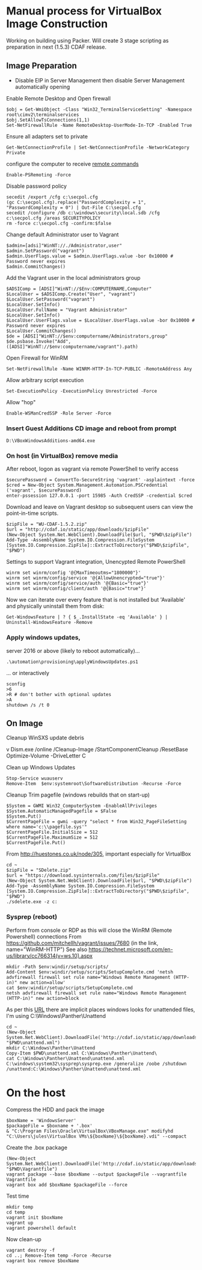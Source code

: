 # Manual process for VirtualBox Image Construction

Working on building using Packer. Will create 3 stage scripting as preparation in next (1.5.3) CDAF release.

## Image Preparation

* Disable EIP in Server Management then disable Server Management automatically opening

Enable Remote Desktop and Open firewall

    $obj = Get-WmiObject -Class "Win32_TerminalServiceSetting" -Namespace root\cimv2\terminalservices
    $obj.SetAllowTsConnections(1,1)
    Set-NetFirewallRule -Name RemoteDesktop-UserMode-In-TCP -Enabled True

Ensure all adapters set to private

    Get-NetConnectionProfile | Set-NetConnectionProfile -NetworkCategory Private  

configure the computer to receive [remote commands](http://technet.microsoft.com/en-us/library/hh849694.aspx)

    Enable-PSRemoting -Force

Disable password policy

    secedit /export /cfg c:\secpol.cfg
    (gc C:\secpol.cfg).replace("PasswordComplexity = 1", "PasswordComplexity = 0") | Out-File C:\secpol.cfg
    secedit /configure /db c:\windows\security\local.sdb /cfg c:\secpol.cfg /areas SECURITYPOLICY
    rm -force c:\secpol.cfg -confirm:$false

Change default Administrator user to Vagrant

    $admin=[adsi]"WinNT://./Administrator,user"
    $admin.SetPassword("vagrant")
    $admin.UserFlags.value = $admin.UserFlags.value -bor 0x10000 # Password never expires
    $admin.CommitChanges() 

Add the Vagrant user in the local administrators group

    $ADSIComp = [ADSI]"WinNT://$Env:COMPUTERNAME,Computer"
    $LocalUser = $ADSIComp.Create("User", "vagrant")
    $LocalUser.SetPassword("vagrant")
    $LocalUser.SetInfo()
    $LocalUser.FullName = "Vagrant Administrator"
    $LocalUser.SetInfo()
    $LocalUser.UserFlags.value = $LocalUser.UserFlags.value -bor 0x10000 # Password never expires
    $LocalUser.CommitChanges()
    $de = [ADSI]"WinNT://$env:computername/Administrators,group"
    $de.psbase.Invoke("Add",([ADSI]"WinNT://$env:computername/vagrant").path)

Open Firewall for WinRM

    Set-NetFirewallRule -Name WINRM-HTTP-In-TCP-PUBLIC -RemoteAddress Any

Allow arbitrary script execution

    Set-ExecutionPolicy -ExecutionPolicy Unrestricted -Force

Allow "hop"

    Enable-WSManCredSSP -Role Server -Force

### Insert Guest Additions CD image and reboot from prompt

    D:\VBoxWindowsAdditions-amd64.exe

### On host (in VirtualBox) remove media

After reboot, logon as vagrant via remote PowerShell to verify access

    $securePassword = ConvertTo-SecureString 'vagrant' -asplaintext -force
    $cred = New-Object System.Management.Automation.PSCredential ('vagrant', $securePassword)
    enter-pssession 127.0.0.1 -port 15985 -Auth CredSSP -credential $cred 

Download and leave on Vagrant desktop so subsequent users can view the point-in-time scripts.

    $zipFile = "WU-CDAF-1.5.2.zip"
    $url = "http://cdaf.io/static/app/downloads/$zipFile"
    (New-Object System.Net.WebClient).DownloadFile($url, "$PWD\$zipFile") 
    Add-Type -AssemblyName System.IO.Compression.FileSystem
    [System.IO.Compression.ZipFile]::ExtractToDirectory("$PWD\$zipfile", "$PWD")

Settings to support Vagrant integration, Unencypted Remote PowerShell

    winrm set winrm/config '@{MaxTimeoutms="1800000"}'
    winrm set winrm/config/service '@{AllowUnencrypted="true"}'
    winrm set winrm/config/service/auth '@{Basic="true"}'
    winrm set winrm/config/client/auth '@{Basic="true"}'

Now we can iterate over every feature that is not installed but 'Available' and physically uninstall them from disk:

    Get-WindowsFeature | ? { $_.InstallState -eq 'Available' } | Uninstall-WindowsFeature -Remove

### Apply windows updates,

server 2016 or above (likely to reboot automatically)...

    .\automation\provisioning\applyWindowsUpdates.ps1

... or interactively

    sconfig
    >6
    >R # don't bother with optional updates
    >A
    shutdown /s /t 0

## On Image

Cleanup WinSXS update debris

v    Dism.exe /online /Cleanup-Image /StartComponentCleanup /ResetBase
    Optimize-Volume -DriveLetter C

Clean up Windows Updates

    Stop-Service wuauserv
    Remove-Item  $env:systemroot\SoftwareDistribution -Recurse -Force

Cleanup Trim pagefile (windows rebuilds that on start-up)

    $System = GWMI Win32_ComputerSystem -EnableAllPrivileges
    $System.AutomaticManagedPagefile = $False
    $System.Put()
    $CurrentPageFile = gwmi -query "select * from Win32_PageFileSetting where name='c:\\pagefile.sys'"
    $CurrentPageFile.InitialSize = 512
    $CurrentPageFile.MaximumSize = 512
    $CurrentPageFile.Put()

From http://huestones.co.uk/node/305, important especially for VirtualBox

    cd ~
    $zipFile = "SDelete.zip"
    $url = "https://download.sysinternals.com/files/$zipFile"
    (New-Object System.Net.WebClient).DownloadFile($url, "$PWD\$zipFile") 
    Add-Type -AssemblyName System.IO.Compression.FileSystem 
    [System.IO.Compression.ZipFile]::ExtractToDirectory("$PWD\$zipfile", "$PWD") 
    ./sdelete.exe -z c:

### Sysprep (reboot)

Perform from console or RDP as this will close the WinRM (Remote Powershell) connections
From https://github.com/mitchellh/vagrant/issues/7680 (in the link, name="WinRM-HTTP")
See also https://technet.microsoft.com/en-us/library/cc766314(v=ws.10).aspx

    mkdir -Path $env:windir/setup/scripts/
    Add-Content $env:windir/setup/scripts/SetupComplete.cmd 'netsh advfirewall firewall set rule name="Windows Remote Management (HTTP-in)" new action=allow'
    cat $env:windir/setup/scripts/SetupComplete.cmd
    netsh advfirewall firewall set rule name="Windows Remote Management (HTTP-in)" new action=block

As per this [URL](https://technet.microsoft.com/en-us/library/cc749415(v=ws.10).aspx) there are implicit places windows looks for unattended files, I'm using C:\Windows\Panther\Unattend

    cd ~
    (New-Object System.Net.WebClient).DownloadFile('http://cdaf.io/static/app/downloads/unattend.xml', "$PWD\unattend.xml")
    mkdir C:\Windows\Panther\Unattend
    Copy-Item $PWD\unattend.xml C:\Windows\Panther\Unattend\
    cat C:\Windows\Panther\Unattend\unattend.xml
    C:\windows\system32\sysprep\sysprep.exe /generalize /oobe /shutdown /unattend:C:\Windows\Panther\Unattend\unattend.xml

# On the host

Compress the HDD and pack the image

    $boxName = 'WindowsServer'
    $packageFile = $boxname + '.box'
    & "C:\Program Files\Oracle\VirtualBox\VBoxManage.exe" modifyhd "C:\Users\jules\VirtualBox VMs\${boxName}\${boxName}.vdi" --compact  

Create the .box package

    (New-Object System.Net.WebClient).DownloadFile('http://cdaf.io/static/app/downloads/Vagrantfile', "$PWD\Vagrantfile") 
    vagrant package --base $boxName --output $packageFile --vagrantfile Vagrantfile
    vagrant box add $boxName $packageFile --force

Test time

    mkdir temp
    cd temp
    vagrant init $boxName
    vagrant up
    vagrant powershell default

Now clean-up

    vagrant destroy -f
    cd ..; Remove-Item temp -Force -Recurse
    vagrant box remove $boxName

